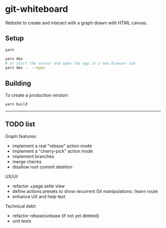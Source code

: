 # git-whiteboard

Website to create and interact with a graph drawn with HTML canvas.

## Setup

```bash
yarn

yarn dev
# or start the server and open the app in a new browser tab
yarn dev -- --open
```

## Building

To create a production version:

```bash
yarn build
```

---
## TODO list

Graph features:

- implement a real "rebase" action mode
- implement a "cherry-pick" action mode
- implement branches
- merge checks
- disallow root commit deletion

UX/UI:

- refactor +page.selte view
- define actions presets to show recurrent Git manipulations: /learn route
- enhance UX and help text

Technical debt:

- refactor rebase/unbase (if not yet deleted)
- unit tests
